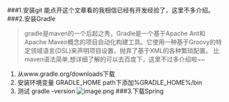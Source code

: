 ###1.安装git
  能点开这个文章看的我相信已经有开发经验了，这里不多介绍。
###2.安装Gradle
>gradle是maven的一个后起之秀，Gradle是一个基于Apache Ant和Apache Maven概念的项目自动化构建工具。它使用一种基于Groovy的特定领域语言(DSL)来声明项目设置，抛弃了基于XML的各种繁琐配置。    比maven语法简单,想详细了解的可以去百度下，这里不过多介绍啦~~
1. 从www.gradle.org/downloads下载
2. 安装环境变量 GRADLE_HOME   path下添加%GRADLE_HOME%/bin
3. 测试 gradle -version
![image.png](http://upload-images.jianshu.io/upload_images/5786888-644e741874644af3.png?imageMogr2/auto-orient/strip%7CimageView2/2/w/1240)
###3.下载Spring
